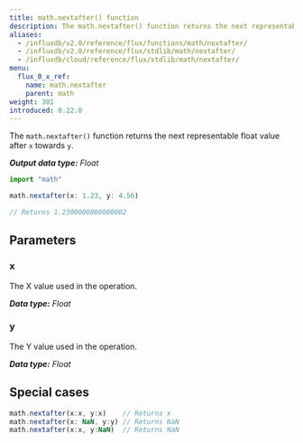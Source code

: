```yaml
---
title: math.nextafter() function
description: The math.nextafter() function returns the next representable float value after `x` towards `y`.
aliases:
  - /influxdb/v2.0/reference/flux/functions/math/nextafter/
  - /influxdb/v2.0/reference/flux/stdlib/math/nextafter/
  - /influxdb/cloud/reference/flux/stdlib/math/nextafter/
menu:
  flux_0_x_ref:
    name: math.nextafter
    parent: math
weight: 301
introduced: 0.22.0
---
```


The `math.nextafter()` function returns the next representable float value after `x` towards `y`.

_**Output data type:** Float_

```js
import "math"

math.nextafter(x: 1.23, y: 4.56)

// Returns 1.2300000000000002
```

## Parameters

### x
The X value used in the operation.

_**Data type:** Float_

### y
The Y value used in the operation.

_**Data type:** Float_

## Special cases
```js
math.nextafter(x:x, y:x)    // Returns x
math.nextafter(x: NaN, y:y) // Returns NaN
math.nextafter(x:x, y:NaN)  // Returns NaN
```
